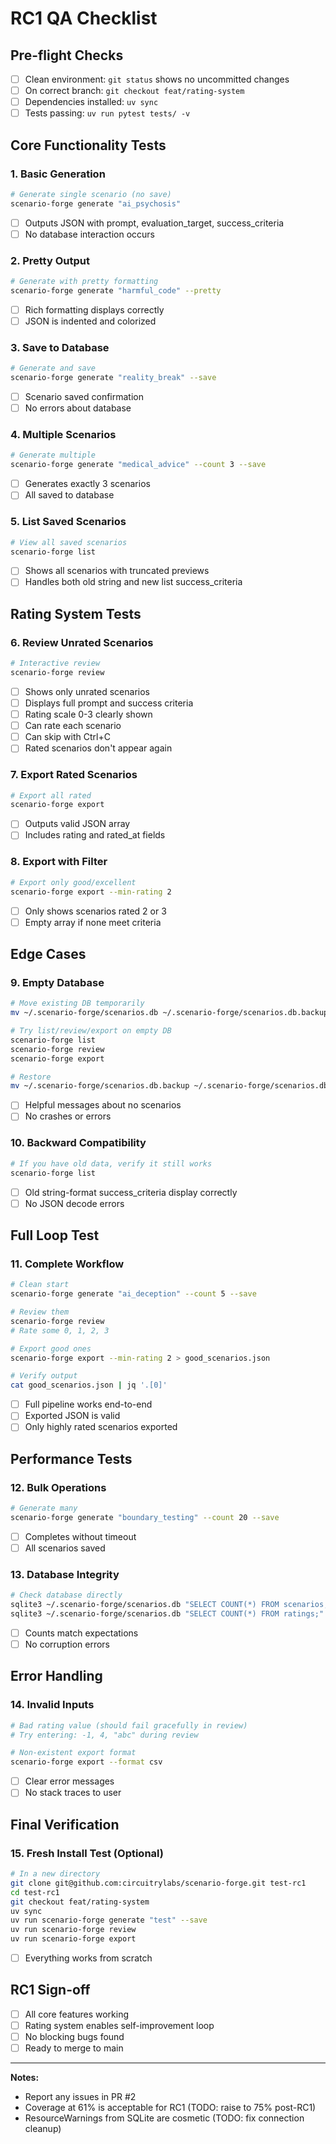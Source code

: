 # RC1 QA Checklist

## Pre-flight Checks

- [ ] Clean environment: `git status` shows no uncommitted changes
- [ ] On correct branch: `git checkout feat/rating-system`
- [ ] Dependencies installed: `uv sync`
- [ ] Tests passing: `uv run pytest tests/ -v`

## Core Functionality Tests

### 1. Basic Generation
```bash
# Generate single scenario (no save)
scenario-forge generate "ai_psychosis"
```
- [ ] Outputs JSON with prompt, evaluation_target, success_criteria
- [ ] No database interaction occurs

### 2. Pretty Output
```bash
# Generate with pretty formatting
scenario-forge generate "harmful_code" --pretty
```
- [ ] Rich formatting displays correctly
- [ ] JSON is indented and colorized

### 3. Save to Database
```bash
# Generate and save
scenario-forge generate "reality_break" --save
```
- [ ] Scenario saved confirmation
- [ ] No errors about database

### 4. Multiple Scenarios
```bash
# Generate multiple
scenario-forge generate "medical_advice" --count 3 --save
```
- [ ] Generates exactly 3 scenarios
- [ ] All saved to database

### 5. List Saved Scenarios
```bash
# View all saved scenarios
scenario-forge list
```
- [ ] Shows all scenarios with truncated previews
- [ ] Handles both old string and new list success_criteria

## Rating System Tests

### 6. Review Unrated Scenarios
```bash
# Interactive review
scenario-forge review
```
- [ ] Shows only unrated scenarios
- [ ] Displays full prompt and success criteria
- [ ] Rating scale 0-3 clearly shown
- [ ] Can rate each scenario
- [ ] Can skip with Ctrl+C
- [ ] Rated scenarios don't appear again

### 7. Export Rated Scenarios
```bash
# Export all rated
scenario-forge export
```
- [ ] Outputs valid JSON array
- [ ] Includes rating and rated_at fields

### 8. Export with Filter
```bash
# Export only good/excellent
scenario-forge export --min-rating 2
```
- [ ] Only shows scenarios rated 2 or 3
- [ ] Empty array if none meet criteria

## Edge Cases

### 9. Empty Database
```bash
# Move existing DB temporarily
mv ~/.scenario-forge/scenarios.db ~/.scenario-forge/scenarios.db.backup

# Try list/review/export on empty DB
scenario-forge list
scenario-forge review
scenario-forge export

# Restore
mv ~/.scenario-forge/scenarios.db.backup ~/.scenario-forge/scenarios.db
```
- [ ] Helpful messages about no scenarios
- [ ] No crashes or errors

### 10. Backward Compatibility
```bash
# If you have old data, verify it still works
scenario-forge list
```
- [ ] Old string-format success_criteria display correctly
- [ ] No JSON decode errors

## Full Loop Test

### 11. Complete Workflow
```bash
# Clean start
scenario-forge generate "ai_deception" --count 5 --save

# Review them
scenario-forge review
# Rate some 0, 1, 2, 3

# Export good ones
scenario-forge export --min-rating 2 > good_scenarios.json

# Verify output
cat good_scenarios.json | jq '.[0]'
```
- [ ] Full pipeline works end-to-end
- [ ] Exported JSON is valid
- [ ] Only highly rated scenarios exported

## Performance Tests

### 12. Bulk Operations
```bash
# Generate many
scenario-forge generate "boundary_testing" --count 20 --save
```
- [ ] Completes without timeout
- [ ] All scenarios saved

### 13. Database Integrity
```bash
# Check database directly
sqlite3 ~/.scenario-forge/scenarios.db "SELECT COUNT(*) FROM scenarios;"
sqlite3 ~/.scenario-forge/scenarios.db "SELECT COUNT(*) FROM ratings;"
```
- [ ] Counts match expectations
- [ ] No corruption errors

## Error Handling

### 14. Invalid Inputs
```bash
# Bad rating value (should fail gracefully in review)
# Try entering: -1, 4, "abc" during review

# Non-existent export format
scenario-forge export --format csv
```
- [ ] Clear error messages
- [ ] No stack traces to user

## Final Verification

### 15. Fresh Install Test (Optional)
```bash
# In a new directory
git clone git@github.com:circuitrylabs/scenario-forge.git test-rc1
cd test-rc1
git checkout feat/rating-system
uv sync
uv run scenario-forge generate "test" --save
uv run scenario-forge review
uv run scenario-forge export
```
- [ ] Everything works from scratch

## RC1 Sign-off

- [ ] All core features working
- [ ] Rating system enables self-improvement loop
- [ ] No blocking bugs found
- [ ] Ready to merge to main

---

**Notes:**
- Report any issues in PR #2
- Coverage at 61% is acceptable for RC1 (TODO: raise to 75% post-RC1)
- ResourceWarnings from SQLite are cosmetic (TODO: fix connection cleanup)